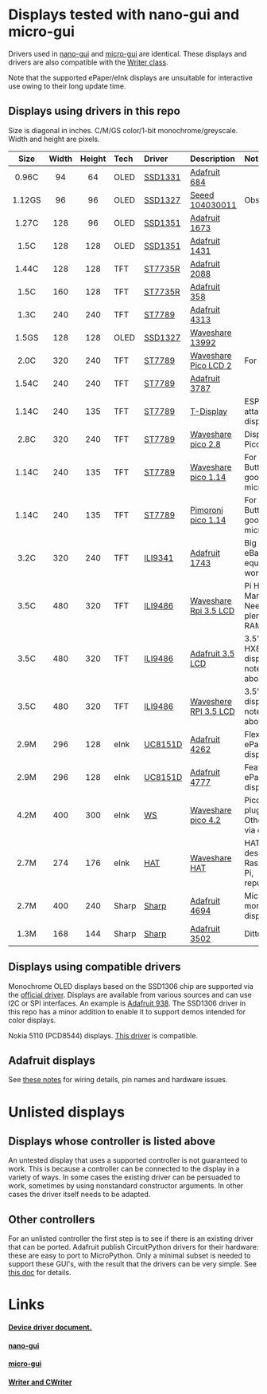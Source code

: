 # Displays tested with nano-gui and micro-gui

Drivers used in [nano-gui](https://github.com/peterhinch/micropython-nano-gui)
and [micro-gui](https://github.com/peterhinch/micropython-micro-gui) are
identical. These displays and drivers are also compatible with the 
[Writer class](https://github.com/peterhinch/micropython-font-to-py/blob/master/writer/WRITER.md).

Note that the supported ePaper/eInk displays are unsuitable for interactive use
owing to their long update time.

## Displays using drivers in this repo

Size is diagonal in inches. C/M/GS color/1-bit monochrome/greyscale.  
Width and height are pixels.  

| Size   | Width | Height | Tech  | Driver        | Description                 | Notes |
|:------:|:-----:|:------:|:------|:--------------|:----------------------------|:------|
| 0.96C  |  94   |   64   | OLED  | [SSD1331][1d] | [Adafruit 684][1m]          |       |
| 1.12GS |  96   |   96   | OLED  | [SSD1327][11d]| [Seeed 104030011][21m]      | Obsolescent. |
| 1.27C  | 128   |   96   | OLED  | [SSD1351][2d] | [Adafruit 1673][2m]         |       |
| 1.5C   | 128   |  128   | OLED  | [SSD1351][2d] | [Adafruit 1431][3m]         |       |
| 1.44C  | 128   |  128   | TFT   | [ST7735R][4d] | [Adafruit 2088][5m]         |       |
| 1.5C   | 160   |  128   | TFT   | [ST7735R][4d] | [Adafruit 358][6m]          |       |
| 1.3C   | 240   |  240   | TFT   | [ST7789][5d]  | [Adafruit 4313][7m]         |       |
| 1.5GS  | 128   |  128   | OLED  | [SSD1327][11d]| [Waveshare 13992][20m]      |       |
| 2.0C   | 320   |  240   | TFT   | [ST7789][5d]  | [Waveshare Pico LCD 2][18m] | For Pi Pico. |
| 1.54C  | 240   |  240   | TFT   | [ST7789][5d]  | [Adafruit 3787][8m]         |       |
| 1.14C  | 240   |  135   | TFT   | [ST7789][5d]  | [T-Display][9m]             | ESP32 with attached display. |
| 2.8C   | 320   |  240   | TFT   | [ST7789][5d]  | [Waveshare pico 2.8][10m]   | Display for Pi Pico. |
| 1.14C  | 240   |  135   | TFT   | [ST7789][5d]  | [Waveshare pico 1.14][11m]  | For Pi Pico. Buttons good for micro-gui. |
| 1.14C  | 240   |  135   | TFT   | [ST7789][5d]  | [Pimoroni pico 1.14][23m]   | For Pi Pico. Buttons good for micro-gui. |
| 3.2C   | 320   |  240   | TFT   | [ILI9341][6d] | [Adafruit 1743][12m]        | Big display. eBay equivalents work here. |
| 3.5C   | 480   |  320   | TFT   | [ILI9486][12d]| [Waveshare Rpi 3.5 LCD][22m]| Pi HAT. Many pixels. Needs plenty of RAM. |
| 3.5C   | 480   |  320   | TFT   | [ILI9486][12d]| [Adafruit 3.5 LCD][24m]     | 3.5" HX8357D display, notes as above. |
| 3.5C   | 480   |  320   | TFT   | [ILI9486][12d]| [Waveshere RPI 3.5 LCD][25m]| 3.5" ILI9488 display, notes as above. |
| 2.9M   | 296   |  128   | eInk  | [UC8151D][7d] | [Adafruit 4262][13m]        | Flexible ePaper display. |
| 2.9M   | 296   |  128   | eInk  | [UC8151D][7d] | [Adafruit 4777][15m]        | FeatherWing ePaper display. |
| 4.2M   | 400   |  300   | eInk  | [WS][10d]     | [Waveshare pico 4.2][19m]   | Pico, Pico W plug in. Other hosts via cable. |
| 2.7M   | 274   |  176   | eInk  | [HAT][8d]     | [Waveshare HAT][14m]        | HAT designed for Raspberry Pi, repurposed. |
| 2.7M   | 400   |  240   | Sharp | [Sharp][9d]   | [Adafruit 4694][16m]        | Micropower monochrome display. |
| 1.3M   | 168   |  144   | Sharp | [Sharp][9d]   | [Adafruit 3502][17m]        | Ditto. |

## Displays using compatible drivers

Monochrome OLED displays based on the SSD1306 chip are supported via the
[official driver][3d]. Displays are available from various sources and can use
I2C or SPI interfaces. An example is [Adafruit 938][4m]. The SSD1306 driver in
this repo has a minor addition to enable it to support demos intended for color
displays.

Nokia 5110 (PCD8544) displays. [This driver](https://github.com/mcauser/micropython-pcd8544.git)
is compatible.

## Adafruit displays

See [these notes](./ADAFRUIT.md) for wiring details, pin names and hardware
issues.

# Unlisted displays

## Displays whose controller is listed above

An untested display that uses a supported controller is not guaranteed to work.
This is because a controller can be connected to the display in a variety of
ways. In some cases the existing driver can be persuaded to work, sometimes by
using nonstandard constructor arguments. In other cases the driver itself needs
to be adapted.

## Other controllers

For an unlisted controller the first step is to see if there is an existing
driver that can be ported. Adafruit publish CircuitPython drivers for their
hardware: these are easy to port to MicroPython. Only a minimal subset is
needed to support these GUI's, with the result that the drivers can be very
simple. See [this doc](./DRIVERS.md#7-writing-device-drivers) for details.

# Links

#### [Device driver document.](./DRIVERS.md)

#### [nano-gui](https://github.com/peterhinch/micropython-nano-gui)

#### [micro-gui](https://github.com/peterhinch/micropython-micro-gui)

#### [Writer and CWriter](https://github.com/peterhinch/micropython-font-to-py/blob/master/writer/WRITER.md)

[1d]: https://github.com/peterhinch/micropython-nano-gui/blob/master/DRIVERS.md#22-drivers-for-ssd1331
[2d]: https://github.com/peterhinch/micropython-nano-gui/blob/master/DRIVERS.md#21-drivers-for-ssd1351
[3d]: https://github.com/micropython/micropython/blob/master/drivers/display/ssd1306.py
[4d]: https://github.com/peterhinch/micropython-nano-gui/blob/master/DRIVERS.md#31-drivers-for-st7735r
[5d]: https://github.com/peterhinch/micropython-nano-gui/blob/master/DRIVERS.md#33-drivers-for-st7789
[6d]: https://github.com/peterhinch/micropython-nano-gui/blob/master/DRIVERS.md#32-drivers-for-ili9341
[7d]: https://github.com/peterhinch/micropython-nano-gui/blob/master/DRIVERS.md#51-adafruit-monochrome-eink-displays
[8d]: https://github.com/peterhinch/micropython-nano-gui/blob/master/DRIVERS.md#52-waveshare-eink-display-hat
[9d]: https://github.com/peterhinch/micropython-nano-gui/blob/master/DRIVERS.md#4-drivers-for-sharp-displays
[10d]: https://github.com/peterhinch/micropython-nano-gui/blob/master/DRIVERS.md#53-waveshare-400x300-pi-pico-display
[11d]: https://github.com/peterhinch/micropython-nano-gui/blob/master/DRIVERS.md#23-drivers-for-ssd1327
[12d]: https://github.com/peterhinch/micropython-nano-gui/blob/master/DRIVERS.md#34-driver-for-ili9486

[1m]: https://www.adafruit.com/product/684
[2m]: https://www.adafruit.com/product/1673
[3m]: https://www.adafruit.com/product/1431
[4m]: https://www.adafruit.com/product/938
[5m]: https://www.adafruit.com/product/2088
[6m]: https://www.adafruit.com/product/358
[7m]: https://www.adafruit.com/product/4313
[8m]: https://www.adafruit.com/product/3787
[9m]: http://www.lilygo.cn/prod_view.aspx?TypeId=50033&Id=1126&FId=t3%3a50033%3a3&msclkid=b46a3d0ecf7d11ec88e6ae013d02d194
[10m]: https://www.waveshare.com/Pico-ResTouch-LCD-2.8.htm
[11m]: https://www.waveshare.com/pico-lcd-1.14.htm
[12m]: https://www.adafruit.com/product/1743
[13m]: https://www.adafruit.com/product/4262
[14m]: https://www.waveshare.com/wiki/2.7inch_e-Paper_HAT
[15m]: https://www.adafruit.com/product/4777
[16m]: https://www.adafruit.com/product/4694
[17m]: https://www.adafruit.com/product/3502
[18m]: https://www.waveshare.com/wiki/Pico-LCD-2
[19m]: https://thepihut.com/collections/epaper-displays-for-raspberry-pi/products/4-2-e-paper-display-module-for-raspberry-pi-pico-black-white-400x300
[20m]: https://www.waveshare.com/product/ai/displays/oled/1.5inch-oled-module.htm?___SID=U
[21m]: https://www.seeedstudio.com/Grove-OLED-Display-1-12.html?queryID=080778ddd8f54df96ca0e016af616327&objectID=1763&indexName=bazaar_retailer_products
[22m]: https://www.waveshare.com/product/3.5inch-rpi-lcd-a.htm
[23m]: https://shop.pimoroni.com/products/pico-display-pack?variant=32368664215635
[24m]: https://www.adafruit.com/product/2050
[25m]: https://www.waveshare.com/wiki/Pico-ResTouch-LCD-3.5

